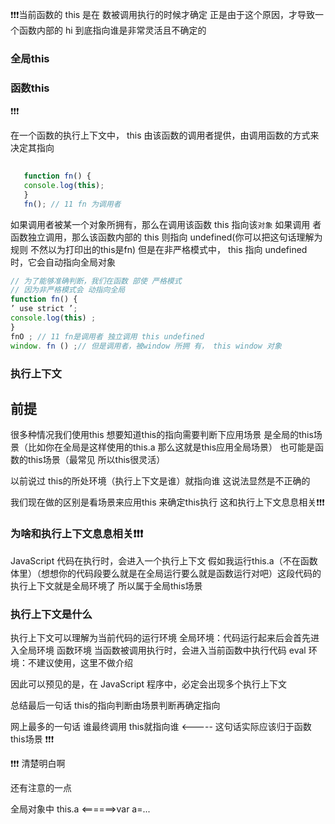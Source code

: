 ❗️❗️❗️当前函数的 this 是在 数被调用执行的时候才确定
正是由于这个原因，才导致一个函数内部的 hi 到底指向谁是非常灵活且不确定的



### 全局this


### 函数this

❗️❗️❗️

在一个函数的执行上下文中， this 由该函数的调用者提供，由调用函数的方式来决定其指向

```javascript
  
   function fn() { 
   console.log(this); 
   } 
   fn(); // 11 fn 为调用者

```
如果调用者被某一个对象所拥有，那么在调用该函数 this 指向该`对象` 如果调用
者函数独立调用，那么该函数内部的 this 则指向 undefined(你可以把这句话理解为规则 不然以为打印出的this是fn) 但是在非严格模式中， this 指向
undefined 时，它会自动指向全局对象

```javascript
// 为了能够准确判断，我们在函数 部使 严格模式
// 因为非严格模式会 动指向全局
function fn() { 
’ use strict ’; 
console.log(this) ; 
} 
fnO ; // 11 fn是调用者 独立调用 this undefined
window. fn () ;// 但是调用者，被window 所拥 有， this window 对象
```

### 执行上下文



## 前提

很多种情况我们使用this 想要知道this的指向需要判断下应用场景 是全局的this场景（比如你在全局是这样使用的this.a 那么这就是this应用全局场景）
也可能是函数的this场景（最常见  所以this很灵活）

以前说过 this的所处环境（执行上下文是谁）就指向谁  这说法显然是不正确的

我们现在做的区别是看场景来应用this 来确定this执行  这和执行上下文息息相关❗️❗️❗️

### 为啥和执行上下文息息相关❗️❗️❗️
JavaScript 代码在执行时，会进入一个执行上下文 假如我运行this.a（不在函数体里）（想想你的代码段要么就是在全局运行要么就是函数运行对吧）这段代码的执行上下文就是全局环境了 所以属于全局this场景

### 执行上下文是什么

执行上下文可以理解为当前代码的运行环境
全局环境：代码运行起来后会首先进入全局环境
函数环境 当函数被调用执行时，会进入当前函数中执行代码
eval 环境：不建议使用，这里不做介绍

因此可以预见的是，在 JavaScript 程序中，必定会出现多个执行上下文



总结最后一句话  this的指向判断由场景判断再确定指向

网上最多的一句话 谁最终调用 this就指向谁  <----- 这句话实际应该归于函数this场景
❗️❗️❗️

❗️❗️❗️ 清楚明白啊


还有注意的一点

全局对象中  this.a <======>var a=...